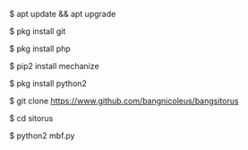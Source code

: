 
$ apt update && apt upgrade

$ pkg install git

$ pkg install php 

$ pip2 install mechanize

$ pkg install python2

$ git clone https://www.github.com/bangnicoleus/bangsitorus

$ cd sitorus

$ python2 mbf.py

